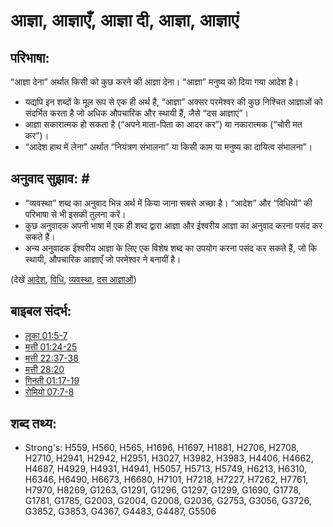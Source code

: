 # आज्ञा, आज्ञाएँ, आज्ञा दी, आज्ञा, आज्ञाएं #

## परिभाषा: ##

“आज्ञा देना” अर्थात किसी को कुछ करने की आज्ञा देना। “आज्ञा” मनुष्य को दिया गया आदेश है।

* यद्यपि इन शब्दों के मूल रूप से एक ही अर्थ है, “आज्ञा” अक्सर परमेश्वर की कुछ निश्चित आज्ञाओं को संदर्भित करता है जो अधिक औपचारिक और स्थायी हैं, जैसे “दस आज्ञाएं”।
* आज्ञा सकारात्मक हो सकता है (“अपने माता-पिता का आदर कर”) या नकारात्मक (“चोरी मत कर”)।
* “आदेश हाथ में लेना” अर्थात “नियंत्रण संभालना” या किसी काम या मनुष्य का दायित्व संभालना”।

## अनुवाद सुझाव: # ##

* “व्यवस्था” शब्द का अनुवाद भिन्न अर्थ में किया जाना सबसे अच्छा है। “आदेश” और “विधियों” की परिभाषा से भी इसकी तुलना करें।
* कुछ अनुवादक अपनी भाषा में एक ही शब्द द्वारा आज्ञा और ईश्वरीय आज्ञा का अनुवाद करना पसंद कर सकते हैं।
* अन्य अनुवादक ईश्वरीय आज्ञा के लिए एक विशेष शब्द का उपयोग करना पसंद कर सकते हैं, जो कि स्थायी, औपचारिक आज्ञाएँ जो परमेश्वर ने बनायीं है।

(देखें [आदेश](../other/decree.md), [विधि](../other/statute.md), [व्यवस्था](../other/law.md), [दस आज्ञाओं](../other/tencommandments.md))

## बाइबल संदर्भ: ##

* [लूका 01:5-7](rc://en/tn/help/luk/01/05)
* [मत्ती 01:24-25](rc://en/tn/help/mat/01/24)
* [मत्ती 22:37-38](rc://en/tn/help/mat/22/37)
* [मत्ती 28:20](rc://en/tn/help/mat/28/20)
* [गिनती 01:17-19](rc://en/tn/help/num/01/17)
* [रोमियो 07:7-8](rc://en/tn/help/rom/07/07)


## शब्द तथ्य: ##

* Strong's: H559, H560, H565, H1696, H1697, H1881, H2706, H2708, H2710, H2941, H2942, H2951, H3027, H3982, H3983, H4406, H4662, H4687, H4929, H4931, H4941, H5057, H5713, H5749, H6213, H6310, H6346, H6490, H6673, H6680, H7101, H7218, H7227, H7262, H7761, H7970, H8269, G1263, G1291, G1296, G1297, G1299, G1690, G1778, G1781, G1785, G2003, G2004, G2008, G2036, G2753, G3056, G3726, G3852, G3853, G4367, G4483, G4487, G5506
